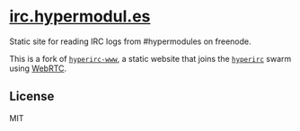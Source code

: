 # [irc.hypermodul.es](https://irc.hypermodul.es)

Static site for reading IRC logs from #hypermodules on freenode.

This is a fork of [`hyperirc-www`](https://github.com/mafintosh/hyperirc-www), a static website that joins the [`hyperirc`](https://github.com/mafintosh/hyperirc) swarm using [WebRTC](https://developer.mozilla.org/en-US/docs/Web/API/WebRTC_API).

## License

MIT
